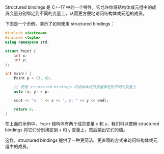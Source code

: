 Structured bindings 是 C++17 中的一个特性，它允许你将结构体或元组中的成员变量分别绑定到不同的变量上，从而更方便地访问结构体或元组的成员。

下面是一个示例，演示了如何使用 structured bindings：

```cpp
#include <iostream>
#include <tuple>
using namespace std;

struct Point {
    int x;
    int y;
};

int main() {
    Point p = {3, 4};

    // 使用 structured bindings 将结构体成员变量绑定到不同的变量上
    auto [x, y] = p;

    cout << "x: " << x << ", y: " << y << endl;

    return 0;
}
```

在上面的示例中，`Point` 结构体有两个成员变量 `x` 和 `y`，我们可以使用 structured bindings 将它们分别绑定到 `x` 和 `y` 变量上，然后输出它们的值。

这样，structured bindings 提供了一种更简洁、更直观的方式来访问结构体或元组中的成员。